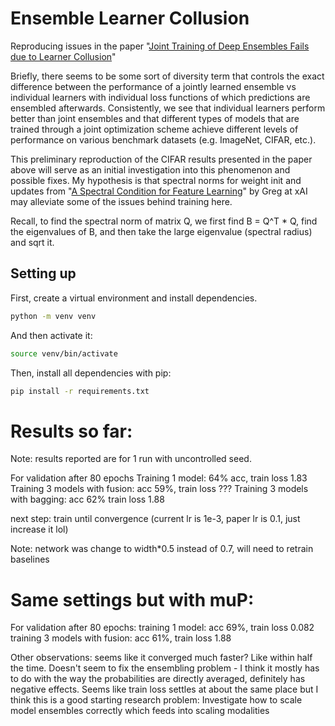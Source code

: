# Ensemble Learner Collusion

Reproducing issues in the paper "[Joint Training of Deep Ensembles Fails due to Learner Collusion](https://arxiv.org/abs/2301.11323)" 

Briefly, there seems to be some sort of diversity term that controls the exact difference between the performance of a jointly learned ensemble vs individual learners with individual loss functions of which predictions are ensembled afterwards. Consistently, we see that individual learners perform better than joint ensembles and that different types of models that are trained through a joint optimization scheme achieve different levels of performance on various benchmark datasets (e.g. ImageNet, CIFAR, etc.). 

This preliminary reproduction of the CIFAR results presented in the paper above will serve as an initial investigation into this phenomenon and possible fixes. My hypothesis is that spectral norms for weight init and updates from "[A Spectral Condition for Feature Learning](https://arxiv.org/abs/2310.17813)" by Greg at xAI may alleviate some of the issues behind training here.

Recall, to find the spectral norm of matrix Q, we first find B = Q^T * Q, find the eigenvalues of B, and then take the large eigenvalue (spectral radius) and sqrt it. 

## Setting up

First, create a virtual environment and install dependencies. 
```bash 
python -m venv venv
```

And then activate it: 
```bash 
source venv/bin/activate
```

Then, install all dependencies with pip: 
```bash 
pip install -r requirements.txt
```

# Results so far: 
Note: results reported are for 1 run with uncontrolled seed. 

For validation after 80 epochs
Training 1 model: 64% acc, train loss 1.83
Training 3 models with fusion: acc 59%, train loss ???
Training 3 models with bagging: acc 62% train loss 1.88

next step: train until convergence (current lr is 1e-3, paper lr is 0.1, just increase it lol)

Note: network was change to width*0.5 instead of 0.7, will need to retrain baselines

# Same settings but with muP: 
For validation after 80 epochs: 
training 1 model: acc 69%, train loss 0.082
training 3 models with fusion: acc 61%, train loss 1.88

Other observations: seems like it converged much faster? Like within half the time. Doesn't seem to fix the ensembling problem - I think it mostly has to do with the way the probabilities are directly averaged, definitely has negative effects. Seems like train loss settles at about the same place but I think this is a good starting research problem: Investigate how to scale model ensembles correctly which feeds into scaling modalities

